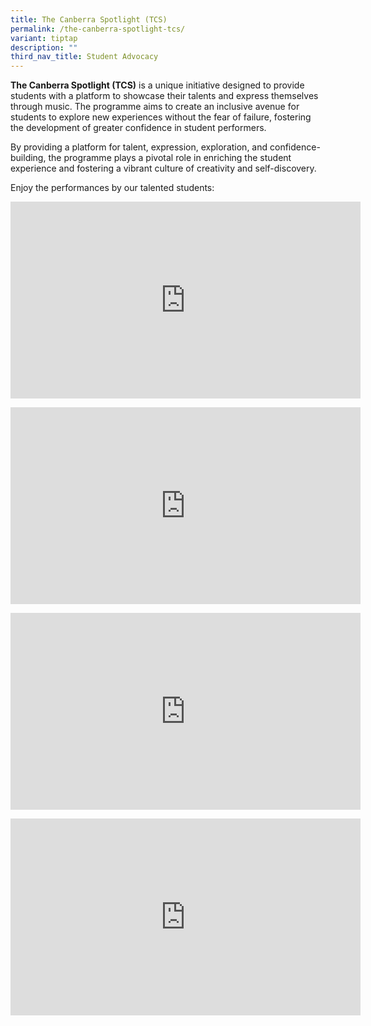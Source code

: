 ```yaml
---
title: The Canberra Spotlight (TCS)
permalink: /the-canberra-spotlight-tcs/
variant: tiptap
description: ""
third_nav_title: Student Advocacy
---
```

<p><strong>The Canberra Spotlight (TCS)</strong> is a unique initiative designed
to provide students with a platform to showcase their talents and express
themselves through music. The programme aims to create an inclusive avenue
for students to explore new experiences without the fear of failure, fostering
the development of greater confidence in student performers.</p>
<p>By providing a platform for talent, expression, exploration, and confidence-building,
the programme plays a pivotal role in enriching the student experience
and fostering a vibrant culture of creativity and self-discovery.</p>
<p>Enjoy the performances by our talented students:</p>
<div class="iframe-wrapper">
<iframe height="315" width="560" allowfullscreen="true" frameborder="0" src="https://www.youtube.com/embed/RQ5Ii8x2rgw?si=8vrhDlXYJ_scvBGR"></iframe>
</div>
<p></p>
<div class="iframe-wrapper">
<iframe height="315" width="560" allowfullscreen="true" frameborder="0" src="https://www.youtube.com/embed/GFTFpU71vvs?si=JksJPWUp6IXTDPf5"></iframe>
</div>
<p></p>
<div class="iframe-wrapper">
<iframe height="315" width="560" allowfullscreen="true" frameborder="0" src="https://www.youtube.com/embed/r5An6zTdONM?si=hpKYeSD2NS0S55Wd"></iframe>
</div>
<p></p>
<div class="iframe-wrapper">
<iframe height="315" width="560" allowfullscreen="true" frameborder="0" src="https://www.youtube.com/embed/llRXQSVNn6w?si=6RjO7DipGE3cjfz-"></iframe>
</div>
<p></p>